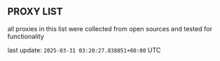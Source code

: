 ## PROXY LIST

all proxies in this list were collected from open sources and tested for functionality

last update: `2025-03-31 03:20:27.838051+00:00` UTC